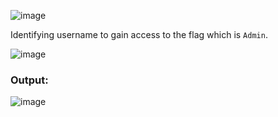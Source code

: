 ![image](https://github.com/x03ee/CTF-Writeup/blob/main/2025/TSCCTF%202025/Crypto/Very%20Simple%20Login/Chall.PNG)

Identifying username to gain access to the flag which is `Admin`.

![image](https://github.com/x03ee/CTF-Writeup/blob/main/2025/TSCCTF%202025/Crypto/Very%20Simple%20Login/Src.PNG)

### Output:

![image](https://github.com/x03ee/CTF-Writeup/blob/main/2025/TSCCTF%202025/Crypto/Very%20Simple%20Login/Flag.PNG)
